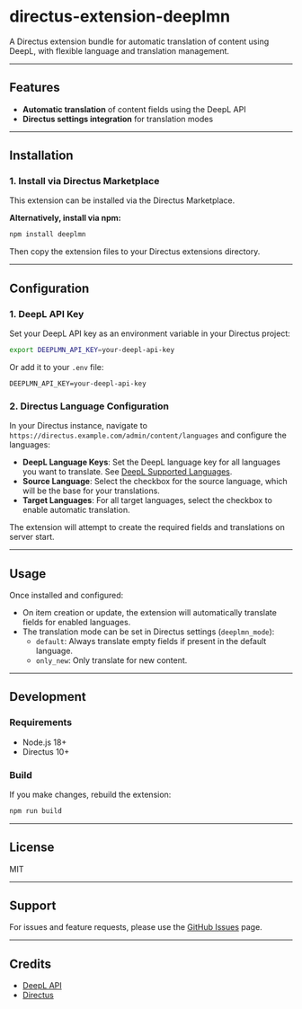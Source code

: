 # directus-extension-deeplmn

A Directus extension bundle for automatic translation of content using DeepL, with flexible language and translation management.

---

## Features

-   **Automatic translation** of content fields using the DeepL API
-   **Directus settings integration** for translation modes

---

## Installation

### 1. Install via Directus Marketplace

This extension can be installed via the Directus Marketplace.

**Alternatively, install via npm:**

```bash
npm install deeplmn
```

Then copy the extension files to your Directus extensions directory.

---

## Configuration

### 1. DeepL API Key

Set your DeepL API key as an environment variable in your Directus project:

```bash
export DEEPLMN_API_KEY=your-deepl-api-key
```

Or add it to your `.env` file:

```
DEEPLMN_API_KEY=your-deepl-api-key
```

### 2. Directus Language Configuration

In your Directus instance, navigate to `https://directus.example.com/admin/content/languages` and configure the languages:

-   **DeepL Language Keys**: Set the DeepL language key for all languages you want to translate. See [DeepL Supported Languages](https://developers.deepl.com/docs/getting-started/supported-languages).
-   **Source Language**: Select the checkbox for the source language, which will be the base for your translations.
-   **Target Languages**: For all target languages, select the checkbox to enable automatic translation.

The extension will attempt to create the required fields and translations on server start.

---

## Usage

Once installed and configured:

-   On item creation or update, the extension will automatically translate fields for enabled languages.
-   The translation mode can be set in Directus settings (`deeplmn_mode`):
    -   `default`: Always translate empty fields if present in the default language.
    -   `only_new`: Only translate for new content.

---

## Development

### Requirements

-   Node.js 18+
-   Directus 10+

### Build

If you make changes, rebuild the extension:

```bash
npm run build
```

---

## License

MIT

---

## Support

For issues and feature requests, please use the [GitHub Issues](https://github.com/MichaelNussbaumerGOWEST/directus-extension-deeplmn/issues) page.

---

## Credits

-   [DeepL API](https://www.deepl.com/docs-api)
-   [Directus](https://directus.io/)
